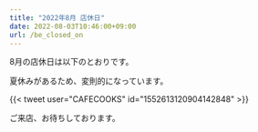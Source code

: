 ```yaml
---
title: "2022年8月 店休日"
date: 2022-08-03T10:46:00+09:00
url: /be_closed_on
---
```


8月の店休日は以下のとおりです。

夏休みがあるため、変則的になっています。

{{< tweet user="CAFECOOKS" id="1552613120904142848" >}}

ご来店、お待ちしております。

